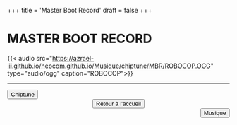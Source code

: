 +++
title = 'Master Boot Record'
draft = false
+++
# MASTER BOOT RECORD
{{< audio src="https://azrael-iii.github.io/neocom.github.io/Musique/chiptune/MBR/ROBOCOP.OGG" type="audio/ogg" caption="ROBOCOP">}}
***
<div align="left"><button onclick="window.location.href='https://azrael-iii.github.io/neocom.github.io/musique/chiptune';">Chiptune</button></div>
<div align="center"><button onclick="window.location.href='https://azrael-iii.github.io/neocom.github.io';">Retour à l'accueil</button></div>
<div align="right"><button onclick="window.location.href='https://azrael-iii.github.io/neocom.github.io/musique';">Musique</button></div>